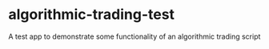 # algorithmic-trading-test
A test app to demonstrate some functionality of an algorithmic trading script

